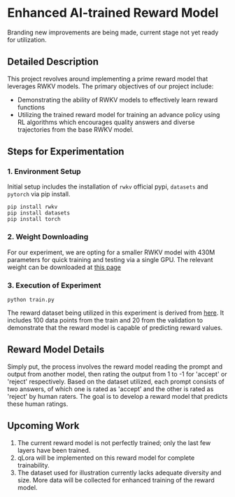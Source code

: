 
# Enhanced AI-trained Reward Model

Branding new improvements are being made, current stage not yet ready for utilization.

## Detailed Description

This project revolves around implementing a prime reward model that leverages RWKV models. The primary objectives of our project include:

- Demonstrating the ability of RWKV models to effectively learn reward functions
- Utilizing the trained reward model for training an advance policy using RL algorithms which encourages quality answers and diverse trajectories from the base RWKV model.

## Steps for Experimentation

### 1. Environment Setup

Initial setup includes the installation of `rwkv` official pypi, `datasets` and `pytorch` via pip install.

```
pip install rwkv
pip install datasets
pip install torch
```

### 2. Weight Downloading

For our experiment, we are opting for a smaller RWKV model with 430M parameters for quick training and testing via a single GPU. The relevant weight can be downloaded at [this page](https://huggingface.co/BlinkDL/rwkv-4-pile-430m/resolve/main/RWKV-4-Pile-430M-20220808-8066.pth)

### 3. Execution of Experiment

```
python train.py
```

The reward dataset being utilized in this experiment is derived from [here](https://huggingface.co/datasets/yitingxie/rlhf-reward-datasets). It includes 100 data points from the train and 20 from the validation to demonstrate that the reward model is capable of predicting reward values.

## Reward Model Details

Simply put, the process involves the reward model reading the prompt and output from another model, then rating the output from 1 to -1 for 'accept' or 'reject' respectively. Based on the dataset utilized, each prompt consists of two answers, of which one is rated as 'accept' and the other is rated as 'reject' by human raters. The goal is to develop a reward model that predicts these human ratings.

## Upcoming Work

1. The current reward model is not perfectly trained; only the last few layers have been trained.
2. qLora will be implemented on this reward model for complete trainability.
3. The dataset used for illustration currently lacks adequate diversity and size. More data will be collected for enhanced training of the reward model.